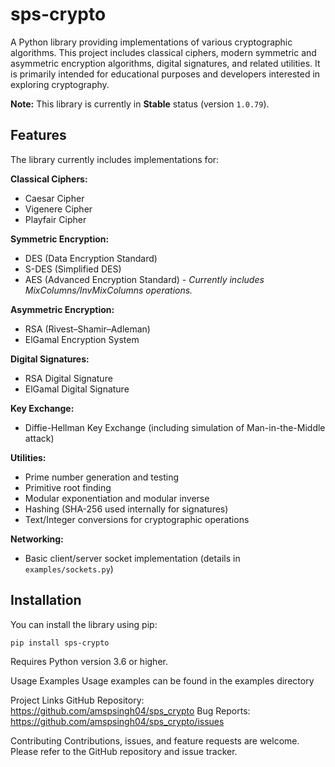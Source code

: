 # sps-crypto
A Python library providing implementations of various cryptographic algorithms. This project includes classical ciphers, modern symmetric and asymmetric encryption algorithms, digital signatures, and related utilities. It is primarily intended for educational purposes and developers interested in exploring cryptography.

**Note:** This library is currently in **Stable** status (version `1.0.79`).

## Features

The library currently includes implementations for:

**Classical Ciphers:**
* Caesar Cipher
* Vigenere Cipher
* Playfair Cipher

**Symmetric Encryption:**
* DES (Data Encryption Standard)
* S-DES (Simplified DES)
* AES (Advanced Encryption Standard) - *Currently includes MixColumns/InvMixColumns operations.*

**Asymmetric Encryption:**
* RSA (Rivest–Shamir–Adleman)
* ElGamal Encryption System

**Digital Signatures:**
* RSA Digital Signature
* ElGamal Digital Signature

**Key Exchange:**
* Diffie-Hellman Key Exchange (including simulation of Man-in-the-Middle attack)

**Utilities:**
* Prime number generation and testing
* Primitive root finding
* Modular exponentiation and modular inverse
* Hashing (SHA-256 used internally for signatures)
* Text/Integer conversions for cryptographic operations

**Networking:**
* Basic client/server socket implementation (details in `examples/sockets.py`)

## Installation

You can install the library using pip:

```bash
pip install sps-crypto
```

Requires Python version 3.6 or higher.

Usage Examples
Usage examples can be found in the examples directory



Project Links
GitHub Repository: https://github.com/amspsingh04/sps_crypto
Bug Reports: https://github.com/amspsingh04/sps_crypto/issues

Contributing
Contributions, issues, and feature requests are welcome. Please refer to the GitHub repository and issue tracker.
